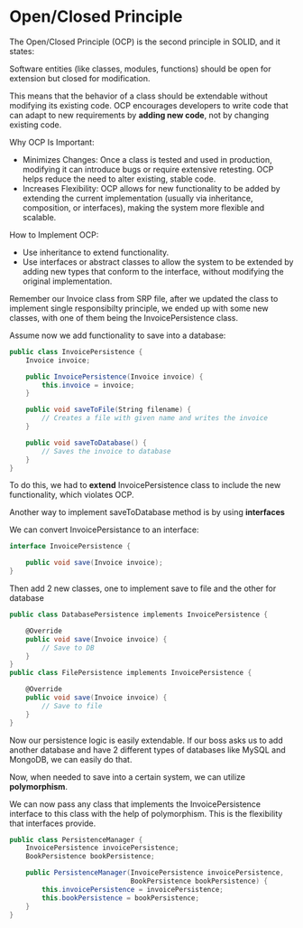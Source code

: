 # Open/Closed Principle

The Open/Closed Principle (OCP) is the second principle in SOLID, and it states:

Software entities (like classes, modules, functions) should be open for extension but closed for modification.

This means that the behavior of a class should be extendable without modifying its existing code. OCP encourages developers to write code that can adapt to new requirements by **adding new code**, not by changing existing code.

Why OCP Is Important:
- Minimizes Changes: Once a class is tested and used in production, modifying it can introduce bugs or require extensive retesting. OCP helps reduce the need to alter existing, stable code.
- Increases Flexibility: OCP allows for new functionality to be added by extending the current implementation (usually via inheritance, composition, or interfaces), making the system more flexible and scalable.

How to Implement OCP:
- Use inheritance to extend functionality.
- Use interfaces or abstract classes to allow the system to be extended by adding new types that conform to the interface, without modifying the original implementation.

Remember our Invoice class from SRP file, after we updated the class to implement single responsibilty principle, we ended up with some new classes, with one of them being the InvoicePersistence class.

Assume now we add functionality to save into a database:

```csharp
public class InvoicePersistence {
    Invoice invoice;

    public InvoicePersistence(Invoice invoice) {
        this.invoice = invoice;
    }

    public void saveToFile(String filename) {
        // Creates a file with given name and writes the invoice
    }

    public void saveToDatabase() {
        // Saves the invoice to database
    }
}
```

To do this, we had to **extend** InvoicePersistence class to include the new functionality, which violates OCP.

Another way to implement saveToDatabase method is by using **interfaces**

We can convert InvoicePersistance to an interface:

```csharp
interface InvoicePersistence {

    public void save(Invoice invoice);
}

```

Then add 2 new classes, one to implement save to file and the other for database

```csharp
public class DatabasePersistence implements InvoicePersistence {

    @Override
    public void save(Invoice invoice) {
        // Save to DB
    }
}
public class FilePersistence implements InvoicePersistence {

    @Override
    public void save(Invoice invoice) {
        // Save to file
    }
}
```

Now our persistence logic is easily extendable. If our boss asks us to add another database and have 2 different types of databases like MySQL and MongoDB, we can easily do that.

Now, when needed to save into a certain system, we can utilize **polymorphism**.

We can now pass any class that implements the InvoicePersistence interface to this class with the help of polymorphism. This is the flexibility that interfaces provide.

```csharp
public class PersistenceManager {
    InvoicePersistence invoicePersistence;
    BookPersistence bookPersistence;

    public PersistenceManager(InvoicePersistence invoicePersistence,
                              BookPersistence bookPersistence) {
        this.invoicePersistence = invoicePersistence;
        this.bookPersistence = bookPersistence;
    }
}
```
